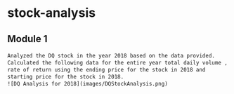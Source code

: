 # stock-analysis

## Module 1
    Analyzed the DQ stock in the year 2018 based on the data provided. Calculated the following data for the entire year total daily volume , rate of return using the ending price for the stock in 2018 and starting price for the stock in 2018.
    ![DQ Analysis for 2018](images/DQStockAnalysis.png)
    
##
